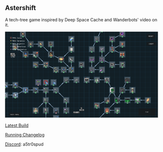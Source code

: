 ## Astershift

A tech-tree game inspired by Deep Space Cache and Wanderbots' video on it.

![Image of v14 Tech Tree](/image.png "Image of the tech tree as of indev build 14.")

[Latest Build](https://github.com/A5TR0spud/asterdrift_redshift/releases/latest)

[Running Changelog](/CHANGELOG.md)

[Discord](https://discord.gg/StBXkB86aT): a5tr0spud
